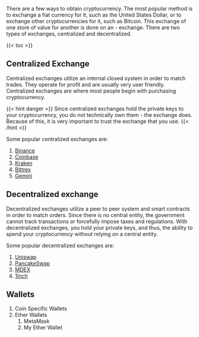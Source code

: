 There are a few ways to obtain cryptocurrency. The most popular method is to exchange
a fiat currency for it, such as the United States Dollar, or to exchange other
cryptocurrencies for it, such as Bitcoin. This exchange of one store of value for another is done on an - exchange. There are two types of exchanges, centralized and
decentralized.


{{< toc >}}

## Centralized Exchange

Centralized exchanges utilize an internal closed system in order to match trades.
They operate for profit and are usually very user friendly. Centralized exchanges
are where most people begin with purchasing cryptocurrency.

{{< hint danger >}}
Since centralized exchanges hold the private keys to your cryptocurrency, you do not
technically own them - the exchange does. Because of this, it is very important to
trust the exchange that you use.
{{< /hint >}}

Some popular centralized exchanges are:

1. [Binance](https://www.binance.com/en)
2. [Coinbase](https://www.coinbase.com/)
3. [Kraken](https://www.kraken.com/)
4. [Bittrex](https://bittrex.com/)
5. [Gemini](https://www.gemini.com/)



## Decentralized exchange

Decentralized exchanges utilize a peer to peer system and smart contracts in order
to match orders. Since there is no central entity, the government cannot track
transactions or forcefully impose taxes and regulations. With decentralized exchanges,
you hold your private keys, and thus, the ability to spend your cryptocurrency
without relying on a central entity.

Some popular decentralized exchanges are:

1. [Uniswap](https://app.uniswap.org/#/swap)
2. [PancakeSwap](https://pancakeswap.finance/)
3. [MDEX](https://mdex.co/#/)
4. [1Inch](https://app.1inch.io/#/1/swap)

## Wallets

1. Coin Specific Wallets
2. Ether Wallets
    1. MetaMask
    2. My Ether Wallet
